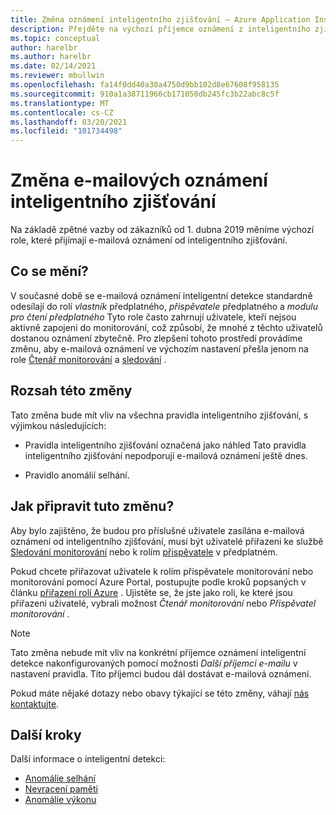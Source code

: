 ```yaml
---
title: Změna oznámení inteligentního zjišťování – Azure Application Insights
description: Přejděte na výchozí příjemce oznámení z inteligentního zjišťování. Inteligentní zjišťování umožňuje monitorovat trasování aplikací pomocí Azure Application Insights pro neobvyklé vzory v telemetrie trasování.
ms.topic: conceptual
author: harelbr
ms.author: harelbr
ms.date: 02/14/2021
ms.reviewer: mbullwin
ms.openlocfilehash: fa14f0dd40a30a4750d9bb102d8e67608f958135
ms.sourcegitcommit: 910a1a38711966cb171050db245fc3b22abc8c5f
ms.translationtype: MT
ms.contentlocale: cs-CZ
ms.lasthandoff: 03/20/2021
ms.locfileid: "101734498"
---
```

# <a name="smart-detection-e-mail-notification-change"></a>Změna e-mailových oznámení inteligentního zjišťování

Na základě zpětné vazby od zákazníků od 1. dubna 2019 měníme výchozí role, které přijímají e-mailová oznámení od inteligentního zjišťování.

## <a name="what-is-changing"></a>Co se mění?

V současné době se e-mailová oznámení inteligentní detekce standardně odesílají do rolí _vlastník_ předplatného, _přispěvatele_ předplatného a _modulu pro čtení předplatného_ Tyto role často zahrnují uživatele, kteří nejsou aktivně zapojeni do monitorování, což způsobí, že mnohé z těchto uživatelů dostanou oznámení zbytečně. Pro zlepšení tohoto prostředí provádíme změnu, aby e-mailová oznámení ve výchozím nastavení přešla jenom na role [Čtenář monitorování](../../role-based-access-control/built-in-roles.md#monitoring-reader) a [sledování](../../role-based-access-control/built-in-roles.md#monitoring-contributor) .

## <a name="scope-of-this-change"></a>Rozsah této změny

Tato změna bude mít vliv na všechna pravidla inteligentního zjišťování, s výjimkou následujících:

* Pravidla inteligentního zjišťování označená jako náhled Tato pravidla inteligentního zjišťování nepodporují e-mailová oznámení ještě dnes.

* Pravidlo anomálií selhání.

## <a name="how-to-prepare-for-this-change"></a>Jak připravit tuto změnu?

Aby bylo zajištěno, že budou pro příslušné uživatele zasílána e-mailová oznámení od inteligentního zjišťování, musí být uživatelé přiřazeni ke službě [Sledování monitorování](../../role-based-access-control/built-in-roles.md#monitoring-reader) nebo k rolím [přispěvatele](../../role-based-access-control/built-in-roles.md#monitoring-contributor) v předplatném.

Pokud chcete přiřazovat uživatele k rolím přispěvatele monitorování nebo monitorování pomocí Azure Portal, postupujte podle kroků popsaných v článku [přiřazení rolí Azure](../../role-based-access-control/role-assignments-portal.md) . Ujistěte se, že jste jako roli, ke které jsou přiřazeni uživatelé, vybrali možnost _Čtenář monitorování_ nebo _Přispěvatel monitorování_ .

> [!NOTE]
> Tato změna nebude mít vliv na konkrétní příjemce oznámení inteligentní detekce nakonfigurovaných pomocí možnosti _Další příjemci e-mailu_ v nastavení pravidla. Tito příjemci budou dál dostávat e-mailová oznámení.

Pokud máte nějaké dotazy nebo obavy týkající se této změny, váhají [nás kontaktujte](mailto:smart-alert-feedback@microsoft.com).

## <a name="next-steps"></a>Další kroky

Další informace o inteligentní detekci:

- [Anomálie selhání](./proactive-failure-diagnostics.md)
- [Nevracení paměti](./proactive-potential-memory-leak.md)
- [Anomálie výkonu](./proactive-performance-diagnostics.md)

